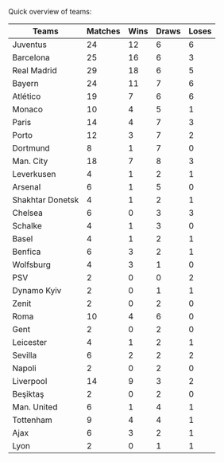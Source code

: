 Quick overview of teams: 

| Teams            | Matches | Wins | Draws | Loses | 
|------------------|---------|------|-------|-------| 
| Juventus         | 24      | 12   | 6     | 6     | 
| Barcelona        | 25      | 16   | 6     | 3     | 
| Real Madrid      | 29      | 18   | 6     | 5     | 
| Bayern           | 24      | 11   | 7     | 6     | 
| Atlético         | 19      | 7    | 6     | 6     | 
| Monaco           | 10      | 4    | 5     | 1     | 
| Paris            | 14      | 4    | 7     | 3     | 
| Porto            | 12      | 3    | 7     | 2     | 
| Dortmund         | 8       | 1    | 7     | 0     | 
| Man. City        | 18      | 7    | 8     | 3     | 
| Leverkusen       | 4       | 1    | 2     | 1     | 
| Arsenal          | 6       | 1    | 5     | 0     | 
| Shakhtar Donetsk | 4       | 1    | 2     | 1     | 
| Chelsea          | 6       | 0    | 3     | 3     | 
| Schalke          | 4       | 1    | 3     | 0     | 
| Basel            | 4       | 1    | 2     | 1     | 
| Benfica          | 6       | 3    | 2     | 1     | 
| Wolfsburg        | 4       | 3    | 1     | 0     | 
| PSV              | 2       | 0    | 0     | 2     | 
| Dynamo Kyiv      | 2       | 0    | 1     | 1     | 
| Zenit            | 2       | 0    | 2     | 0     | 
| Roma             | 10      | 4    | 6     | 0     | 
| Gent             | 2       | 0    | 2     | 0     | 
| Leicester        | 4       | 1    | 2     | 1     | 
| Sevilla          | 6       | 2    | 2     | 2     | 
| Napoli           | 2       | 0    | 2     | 0     | 
| Liverpool        | 14      | 9    | 3     | 2     | 
| Beşiktaş         | 2       | 0    | 2     | 0     | 
| Man. United      | 6       | 1    | 4     | 1     | 
| Tottenham        | 9       | 4    | 4     | 1     | 
| Ajax             | 6       | 3    | 2     | 1     | 
| Lyon             | 2       | 0    | 1     | 1     | 

